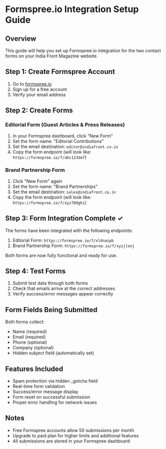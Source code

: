 # Formspree.io Integration Setup Guide

## Overview
This guide will help you set up Formspree.io integration for the two contact forms on your India Front Magazine website.

## Step 1: Create Formspree Account
1. Go to [formspree.io](https://formspree.io)
2. Sign up for a free account
3. Verify your email address

## Step 2: Create Forms

### Editorial Form (Guest Articles & Press Releases)
1. In your Formspree dashboard, click "New Form"
2. Set the form name: "Editorial Contributions"
3. Set the email destination: `editor@indiafront.co.in`
4. Copy the form endpoint (will look like: `https://formspree.io/f/abc123def`)

### Brand Partnership Form
1. Click "New Form" again
2. Set the form name: "Brand Partnerships"
3. Set the email destination: `sales@indiafront.co.in`
4. Copy the form endpoint (will look like: `https://formspree.io/f/xyz789ghi`)

## Step 3: Form Integration Complete ✓
The forms have been integrated with the following endpoints:

1. Editorial Form: `https://formspree.io/f/xldnazpb`
2. Brand Partnership Form: `https://formspree.io/f/xyzjlonj`

Both forms are now fully functional and ready for use.

## Step 4: Test Forms
1. Submit test data through both forms
2. Check that emails arrive at the correct addresses
3. Verify success/error messages appear correctly

## Form Fields Being Submitted
Both forms collect:
- Name (required)
- Email (required)
- Phone (optional)
- Company (optional)
- Hidden subject field (automatically set)

## Features Included
- Spam protection via hidden _gotcha field
- Real-time form validation
- Success/error message display
- Form reset on successful submission
- Proper error handling for network issues

## Notes
- Free Formspree accounts allow 50 submissions per month
- Upgrade to paid plan for higher limits and additional features
- All submissions are stored in your Formspree dashboard